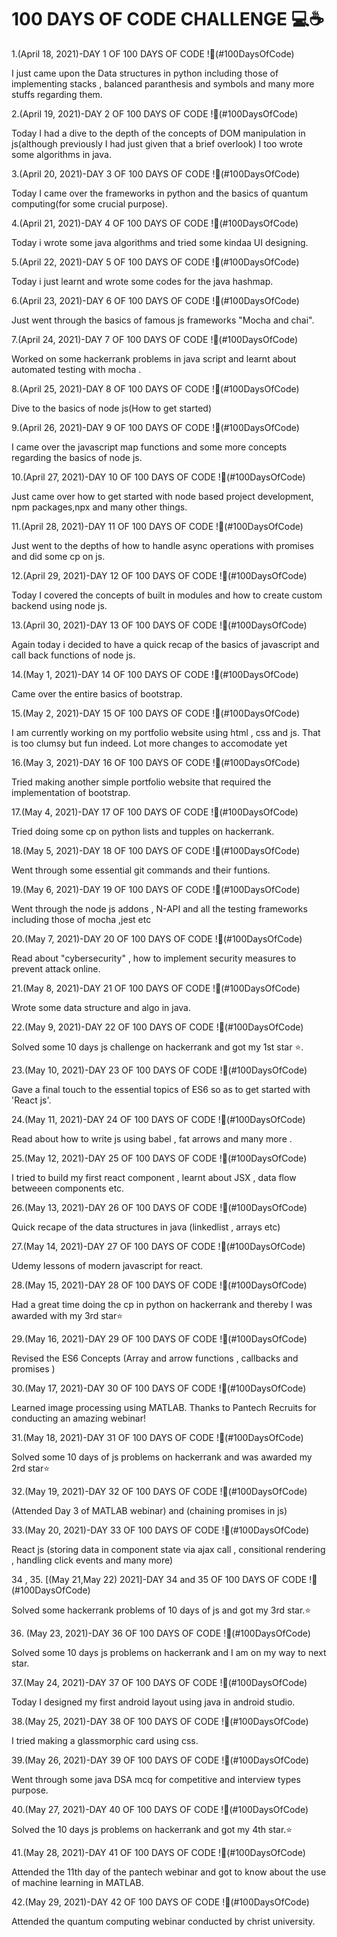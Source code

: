 <p><h1>100 DAYS OF CODE CHALLENGE 💻☕</h1></p>



1.(April 18, 2021)-DAY 1 OF 100 DAYS OF CODE !🖤(#100DaysOfCode)

I just came upon the Data structures in python including those of implementing stacks , balanced paranthesis and symbols and many more stuffs regarding them.

2.(April 19, 2021)-DAY 2 OF 100 DAYS OF CODE !🖤(#100DaysOfCode)

Today I had a dive to the depth of the concepts of DOM manipulation in js(although previously I had just given that a brief overlook)
I too wrote some algorithms in java.

3.(April 20, 2021)-DAY 3 OF 100 DAYS OF CODE !🖤(#100DaysOfCode)

Today I came over the frameworks in python and the basics of quantum computing(for some crucial purpose).

4.(April 21, 2021)-DAY 4 OF 100 DAYS OF CODE !🖤(#100DaysOfCode)

Today i wrote some java algorithms and tried some kindaa UI designing.

5.(April 22, 2021)-DAY 5 OF 100 DAYS OF CODE !🖤(#100DaysOfCode)

Today i just learnt and wrote some codes for the java hashmap.

6.(April 23, 2021)-DAY 6 OF 100 DAYS OF CODE !🖤(#100DaysOfCode)

Just went through the basics of famous js frameworks "Mocha and chai".

7.(April 24, 2021)-DAY 7 OF 100 DAYS OF CODE !🖤(#100DaysOfCode)

Worked on some hackerrank problems in java script and learnt about automated testing with mocha .

8.(April 25, 2021)-DAY 8 OF 100 DAYS OF CODE !🖤(#100DaysOfCode)

Dive to the basics of node js(How to get started)

9.(April 26, 2021)-DAY 9 OF 100 DAYS OF CODE !🖤(#100DaysOfCode)

I came over the javascript map functions and some more concepts regarding the basics of node js.

10.(April 27, 2021)-DAY 10 OF 100 DAYS OF CODE !🖤(#100DaysOfCode)

Just came over how to get started with node based project development, npm packages,npx and many other things.

11.(April 28, 2021)-DAY 11 OF 100 DAYS OF CODE !🖤(#100DaysOfCode)

Just went to the depths of how to handle async operations with promises and did some cp on js.

12.(April 29, 2021)-DAY 12 OF 100 DAYS OF CODE !🖤(#100DaysOfCode)

Today I covered the concepts of built in modules and how to create custom backend using node js.

13.(April 30, 2021)-DAY 13 OF 100 DAYS OF CODE !🖤(#100DaysOfCode)

Again today i decided to have a quick recap of the basics of javascript and call back functions of node js.

14.(May 1, 2021)-DAY 14 OF 100 DAYS OF CODE !🖤(#100DaysOfCode)

Came over the entire basics of bootstrap.

15.(May 2, 2021)-DAY 15 OF 100 DAYS OF CODE !🖤(#100DaysOfCode)

I am currently working on my portfolio website using html , css and js. That is too clumsy but fun indeed. Lot more changes to accomodate yet 

16.(May 3, 2021)-DAY 16 OF 100 DAYS OF CODE !🖤(#100DaysOfCode)

Tried making another simple portfolio website that required the implementation of bootstrap.

17.(May 4, 2021)-DAY 17 OF 100 DAYS OF CODE !🖤(#100DaysOfCode)

Tried doing some cp on python lists and tupples on hackerrank.

18.(May 5, 2021)-DAY 18 OF 100 DAYS OF CODE !🖤(#100DaysOfCode)

Went through some essential git commands and their funtions.

19.(May 6, 2021)-DAY 19 OF 100 DAYS OF CODE !🖤(#100DaysOfCode)

Went through the node js addons , N-API and all the testing frameworks including those of mocha ,jest etc

20.(May 7, 2021)-DAY 20 OF 100 DAYS OF CODE !🖤(#100DaysOfCode)

Read about "cybersecurity" , how to implement security measures to prevent attack online.

21.(May 8, 2021)-DAY 21 OF 100 DAYS OF CODE !🖤(#100DaysOfCode)

Wrote some data structure and algo in java.

22.(May 9, 2021)-DAY 22 OF 100 DAYS OF CODE !🖤(#100DaysOfCode)

Solved some 10 days js challenge on hackerrank and got my 1st star ⭐.

23.(May 10, 2021)-DAY 23 OF 100 DAYS OF CODE !🖤(#100DaysOfCode)

Gave a final touch to the essential topics of ES6 so as to get started with 'React js'.

24.(May 11, 2021)-DAY 24 OF 100 DAYS OF CODE !🖤(#100DaysOfCode)

Read about how to write js using babel , fat arrows and many more .

25.(May 12, 2021)-DAY 25 OF 100 DAYS OF CODE !🖤(#100DaysOfCode)

I tried to build my first react component , learnt about JSX , data flow betweeen components etc.

26.(May 13, 2021)-DAY 26 OF 100 DAYS OF CODE !🖤(#100DaysOfCode)

Quick recape of the data structures in java (linkedlist , arrays etc)

27.(May 14, 2021)-DAY 27 OF 100 DAYS OF CODE !🖤(#100DaysOfCode)

Udemy lessons of modern javascript for react.

28.(May 15, 2021)-DAY 28 OF 100 DAYS OF CODE !🖤(#100DaysOfCode)

Had a great time doing the cp in python on hackerrank and thereby I was awarded with my 3rd star⭐

29.(May 16, 2021)-DAY 29 OF 100 DAYS OF CODE !🖤(#100DaysOfCode)

Revised the ES6 Concepts (Array and arrow functions , callbacks and promises )

30.(May 17, 2021)-DAY 30 OF 100 DAYS OF CODE !🖤(#100DaysOfCode)

Learned image processing using MATLAB. Thanks to Pantech Recruits for conducting an amazing webinar!

31.(May 18, 2021)-DAY 31 OF 100 DAYS OF CODE !🖤(#100DaysOfCode)

Solved some 10 days of js problems on hackerrank and was awarded my 2rd star⭐

32.(May 19, 2021)-DAY 32 OF 100 DAYS OF CODE !🖤(#100DaysOfCode)

(Attended Day 3 of MATLAB webinar) and (chaining promises in js)

33.(May 20, 2021)-DAY 33 OF 100 DAYS OF CODE !🖤(#100DaysOfCode)

React js (storing data in component state via ajax call , consitional rendering , handling click events and many more)

34 , 35. [(May 21,May 22) 2021]-DAY 34 and 35 OF 100 DAYS OF CODE !🖤(#100DaysOfCode)

Solved some hackerrank problems of 10 days of js and got my 3rd star.⭐

36. (May 23, 2021)-DAY 36 OF 100 DAYS OF CODE !🖤(#100DaysOfCode)

Solved some 10 days js problems on hackerrank and I am on my way to next star.

37.(May 24, 2021)-DAY 37 OF 100 DAYS OF CODE !🖤(#100DaysOfCode)

Today I designed my first android layout using java in android studio.

38.(May 25, 2021)-DAY 38 OF 100 DAYS OF CODE !🖤(#100DaysOfCode)

I tried making a glassmorphic card using css.

39.(May 26, 2021)-DAY 39 OF 100 DAYS OF CODE !🖤(#100DaysOfCode)

Went through some java DSA mcq for competitive and interview types purpose.

40.(May 27, 2021)-DAY 40 OF 100 DAYS OF CODE !🖤(#100DaysOfCode)

Solved the 10 days js problems on hackerrank and got my 4th star.⭐

41.(May 28, 2021)-DAY 41 OF 100 DAYS OF CODE !🖤(#100DaysOfCode)

Attended the 11th day of the pantech webinar and got to know about the use of machine learning in MATLAB.

42.(May 29, 2021)-DAY 42 OF 100 DAYS OF CODE !🖤(#100DaysOfCode)

Attended the quantum computing webinar conducted by christ university.


